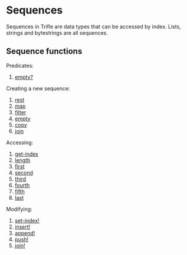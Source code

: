# Sequences

Sequences in Trifle are data types that can be accessed by
index. Lists, strings and bytestrings are all sequences.

## Sequence functions

Predicates:

1. [empty?](Sequences-EmptyPredicate.md)

Creating a new sequence:

1. [rest](Sequences-Rest.md)
2. [map](Sequences-Map.md)
3. [filter](Sequences-Filter.md)
4. [empty](Sequences-Empty.md)
5. [copy](Sequences-Copy.md)
6. [join](Sequences-Join.md)

Accessing:

1. [get-index](Sequences-GetIndex.md)
2. [length](Sequences-Length.md)
3. [first](Sequence-First.md)
4. [second](Sequences-Second.md)
5. [third](Sequences-Third.md)
6. [fourth](Sequences-Fourth.md)
7. [fifth](Sequences-Fifth.md)
8. [last](Sequences-Last.md)

Modifying:

1. [set-index!](Sequences-SetIndex.md)
2. [insert!](Sequences-Insert.md)
3. [append!](Sequences-Append.md)
4. [push!](Sequences-Push.md)
5. [join!](Sequences-JoinMutate.md)
